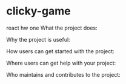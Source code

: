 # clicky-game
react hw one
What the project does:

Why the project is useful:

How users can get started with the project:

Where users can get help with your project:

Who maintains and contributes to the project:
